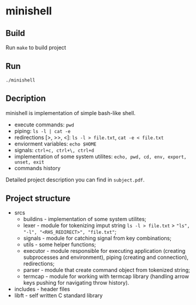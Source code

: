 # minishell

## Build
Run `make` to build project

## Run
```
./minishell
```

## Decription
minishell is implementation of simple bash-like shell.

* execute commands: `pwd`
* piping: `ls -l | cat -e`
* redirections [>, >>, <]: `ls -l > file.txt`, `cat -e < file.txt`
* enviorment variables: `echo $HOME`
* signals: `ctrl+c, ctrl+\, ctrl+d`
* implementation of some system utilites: `echo, pwd, cd, env, export, unset, exit`
* commands history

Detailed project description you can find in `subject.pdf`.

## Project structure
* srcs
  * buildins - implementation of some system utilites;
  * lexer - module for tokenizing imput string `ls -l > file.txt` > `"ls", "-l", "<RHS_REDIRECT>", "file.txt"`;
  * signals - module for catching signal from key combinations;
  * utils - some helper functions;
  * executor - module responsible for executing application (creating subprocesses and environment), piping (creating and connection), redirections;
  * parser - module that create command object from tokenized string;
  * termcap - module for working with termcap library (handling arrow keys pushing for navigating throw history).
* includes - header files
* libft - self written C standard library
